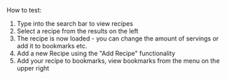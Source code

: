 How to test:

1. Type into the search bar to view recipes
2. Select a recipe from the results on the left
3. The recipe is now loaded - you can change the amount of servings
   or add it to bookmarks etc.
4. Add a new Recipe using the "Add Recipe" functionality
5. Add your recipe to bookmarks, view bookmarks from the menu on the upper right

